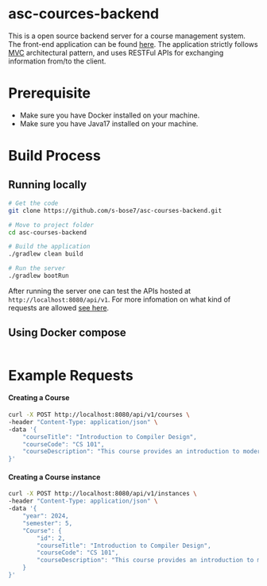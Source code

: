 # asc-cources-backend

This is a open source backend server for a course management system. The front-end application can be found [here](https://github.com/s-bose7/asc-courses-frontend). The application strictly follows [MVC](docs/asc-mvc-architecture.png) architectural pattern, and uses RESTFul APIs for exchanging information from/to the client. 

# Prerequisite

- Make sure you have Docker installed on your machine.
- Make sure you have Java17 installed on your machine.

# Build Process

## Running locally
```bash
# Get the code
git clone https://github.com/s-bose7/asc-courses-backend.git

# Move to project folder
cd asc-courses-backend

# Build the application
./gradlew clean build

# Run the server
./gradlew bootRun
```
After running the server one can test the APIs hosted at `http://localhost:8080/api/v1`. For more infomation on what kind of requests are allowed [see here](docs/api-docs.md).

## Using Docker compose
```bash
```

# Example Requests

#### Creating a Course

```bash
curl -X POST http://localhost:8080/api/v1/courses \
-header "Content-Type: application/json" \
-data '{
    "courseTitle": "Introduction to Compiler Design",
    "courseCode": "CS 101",
    "courseDescription": "This course provides an introduction to modern compilers and their implementation"
}'

```

#### Creating a Course instance
```bash
curl -X POST http://localhost:8080/api/v1/instances \
-header "Content-Type: application/json" \
-data '{
    "year": 2024,
    "semester": 5,
    "Course": {
        "id": 2,
        "courseTitle": "Introduction to Compiler Design",
        "courseCode": "CS 101",
        "courseDescription": "This course provides an introduction to modern compilers and their implementation"
    }
}'
```